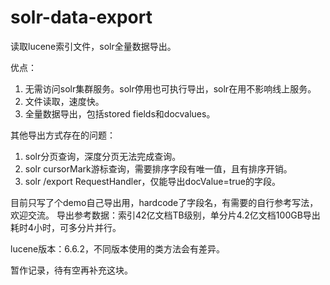 # solr-data-export

读取lucene索引文件，solr全量数据导出。

优点：
1. 无需访问solr集群服务。solr停用也可执行导出，solr在用不影响线上服务。
2. 文件读取，速度快。
3. 全量数据导出，包括stored fields和docvalues。

其他导出方式存在的问题：
1. solr分页查询，深度分页无法完成查询。
2. solr cursorMark游标查询，需要排序字段有唯一值，且有排序开销。
3. solr /export RequestHandler，仅能导出docValue=true的字段。


目前只写了个demo自己导出用，hardcode了字段名，有需要的自行参考写法，欢迎交流。
导出参考数据：索引42亿文档TB级别，单分片4.2亿文档100GB导出耗时4小时，可多分片并行。

lucene版本：6.6.2，不同版本使用的类方法会有差异。

暂作记录，待有空再补充这块。
